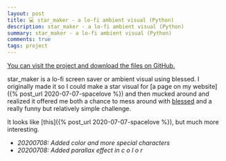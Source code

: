 ```yaml
---
layout: post
title: 💻 star_maker - a lo-fi ambient visual (Python)
description: star_maker - a lo-fi ambient visual (Python)
summary: star_maker - a lo-fi ambient visual (Python)
comments: true
tags: project
---
```


[You can visit the project and download the files on GitHub.](https://github.com/milofultz/star_maker)

star_maker is a lo-fi screen saver or ambient visual using blessed. I originally made it so I could make a star visual for [a page on my website]({% post_url 2020-07-07-spacelove %}) and then mucked around and realized it offered me both a chance to mess around with [blessed](https://github.com/jquast/blessed) and a really funny but relatively simple challenge.

It looks like [this]({% post_url 2020-07-07-spacelove %}), but much more interesting.

- *20200708: Added color and more special characters*
- *20200708: Added parallax effect in  c o l o r*
